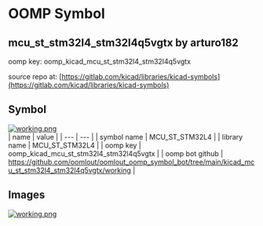 # OOMP Symbol  
## mcu_st_stm32l4_stm32l4q5vgtx  by arturo182  
  
oomp key: oomp_kicad_mcu_st_stm32l4_stm32l4q5vgtx  
  
source repo at: [https://gitlab.com/kicad/libraries/kicad-symbols](https://gitlab.com/kicad/libraries/kicad-symbols)  
## Symbol  
  
[![working.png](working_600.png)](working.png)  
| name | value | 
| --- | --- | 
| symbol name | MCU_ST_STM32L4 | 
| library name | MCU_ST_STM32L4 | 
| oomp key | oomp_kicad_mcu_st_stm32l4_stm32l4q5vgtx | 
| oomp bot github | https://github.com/oomlout/oomlout_oomp_symbol_bot/tree/main/kicad_mcu_st_stm32l4_stm32l4q5vgtx/working | 
## Images  
  
[![working.png](working_140.png)](working.png)  
